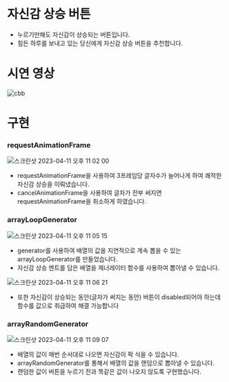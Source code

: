 # 자신감 상승 버튼
- 누르기만해도 자신감이 상승되는 버튼입니다.
- 힘든 하루를 보내고 있는 당신에게 자신감 상승 버튼을 추천합니다.

# 시연 영상
![cbb](https://user-images.githubusercontent.com/47452547/231187004-908df749-f904-404d-8223-d96b79e3a586.gif)

# 구현
### requestAnimationFrame
![스크린샷 2023-04-11 오후 11 02 00](https://user-images.githubusercontent.com/47452547/231187750-c318b214-578a-4b72-a61e-27ad26122bae.png)
- requestAnimationFrame을 사용하여 3프레임당 글자수가 늘어나게 하여 쾌적한 자신감 상승을 이뤄냈습니다.
- cancelAnimationFrame을 사용하여 글자가 전부 써지면 requestAnimationFrame을 취소하게 하였습니다.

### arrayLoopGenerator
![스크린샷 2023-04-11 오후 11 05 15](https://user-images.githubusercontent.com/47452547/231188575-7c7a6529-5072-4e9c-899b-934d00a7457f.png)
- generator를 사용하여 배열의 값을 지연적으로 계속 뽑을 수 있는 arrayLoopGenerator를 만들었습니다.
- 자신감 상승 멘트를 담은 배열을 제너레이터 함수를 사용하여 뽑아낼 수 있습니다.

![스크린샷 2023-04-11 오후 11 06 21](https://user-images.githubusercontent.com/47452547/231188883-c4bd4f97-0c8f-4ef2-ae23-68aef24c5a4f.png)
- 또한 자신감이 상승되는 동안(글자가 써지는 동안) 버튼이 disabled되어야 하는데 함수를 값으로 취급하여 해결 가능합니다

### arrayRandomGenerator
![스크린샷 2023-04-11 오후 11 09 07](https://user-images.githubusercontent.com/47452547/231189619-679fa937-ba7b-4441-b52c-ed6bccfa27a1.png)
- 배열의 값이 매번 순서대로 나오면 자신감이 팍 식을 수 있습니다.
- arrayRandomGenerator를 통해서 배열의 값을 랜덤으로 뽑아낼 수 있습니다.
- 랜덤한 값이 버튼을 누르기 전과 똑같은 값이 나오지 않도록 구현했습니다.
